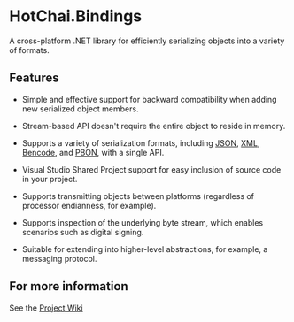# HotChai.Bindings

A cross-platform .NET library for efficiently serializing objects into a variety of formats.

## Features

* Simple and effective support for backward compatibility when adding new serialized object members.

* Stream-based API doesn't require the entire object to reside in memory.

* Supports a variety of serialization formats, including [JSON](https://json.org), [XML](https://en.wikipedia.org/wiki/XML), [Bencode](https://en.wikipedia.org/wiki/Bencode), and [PBON](https://pbon.info), with a single API.

* Visual Studio Shared Project support for easy inclusion of source code in your project.

* Supports transmitting objects between platforms (regardless of processor endianness, for example).

* Supports inspection of the underlying byte stream, which enables scenarios such as digital signing.

* Suitable for extending into higher-level abstractions, for example, a messaging protocol.

## For more information

See the [Project Wiki](https://github.com/hotchaipro/HotChai.Serialization/wiki)
